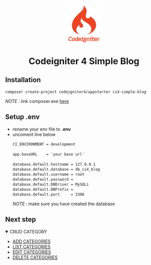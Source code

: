 <p align="center">
  <a href="https://github.com/korospace/sql-cheatsheet">
    <img src="img/logo.png" alt="Logo" width="120" height="120">
  </a>

  <h1 align="center">Codeigniter 4 Simple Blog</h1>

</p>

## Installation
```
composer create-project codeigniter4/appstarter ci4-simple-blog
```
_NOTE_ : link composer.exe <a href='https://getcomposer.org/doc/00-intro.md#installation-windows'>here</a>

## Setup .env
* rename your env file to <b>.env</b>
* uncoment line below
    ```
    CI_ENVIRONMENT = development

    app.baseURL    = 'your base url'

    database.default.hostname = 127.0.0.1
    database.default.database = db_ci4_blog
    database.default.username = root
    database.default.password = 
    database.default.DBDriver = MySQLi
    database.default.DBPrefix =
    database.default.port     = 3306
    ```
    _NOTE_ : make sure you have created the database

## Next step

<details open="open">
  <summary>CRUD CATEGORY</summary>
  <ul>
    <li><a href="add-categories.md">ADD CATEGORIES</a></li>
    <li><a href="list-categories.md">LIST CATEGORIES</a></li>
    <li><a href="edit-categories.md">EDIT CATEGORIES</a></li>
    <li><a href="delete-categories.md">DELETE CATEGORIES</a></li>
  </ul>
</details>